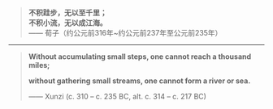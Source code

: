 > **不积跬步，无以至千里；**\
> **不积小流，无以成江海。**\
> —— 荀子（约公元前316年~约公元前237年至公元前235年）
> 
> 
> 
> 
> 
----------
 

> **Without accumulating small steps, one cannot reach a thousand miles;**
> 
> **without gathering small streams, one cannot form a river or sea.**
> 
> —— Xunzi (c. 310 – c. 235 BC, alt. c. 314 – c. 217 BC)